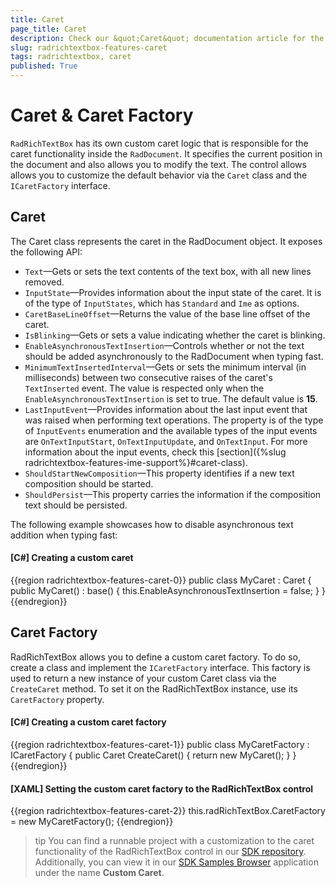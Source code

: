 ```yaml
---
title: Caret
page_title: Caret
description: Check our &quot;Caret&quot; documentation article for the RadRichTextBox WPF control.
slug: radrichtextbox-features-caret
tags: radrichtextbox, caret
published: True
---
```


# Caret & Caret Factory

`RadRichTextBox` has its own custom caret logic that is responsible for the caret functionality inside the `RadDocument`. It specifies the current position in the document and also allows you to modify the text. The control allows allows you to customize the default behavior via the `Caret` class and the `ICaretFactory` interface.

## Caret 

The Caret class represents the caret in the RadDocument object. It exposes the following API:

* `Text`&mdash;Gets or sets the text contents of the text box, with all new lines removed.
* `InputState`&mdash;Provides information about the input state of the caret. It is of the type of `InputStates`, which has `Standard` and `Ime` as options.
* `CaretBaseLineOffset`&mdash;Returns the value of the base line offset of the caret.
* `IsBlinking`&mdash;Gets or sets a value indicating whether the caret is blinking.
* `EnableAsynchronousTextInsertion`&mdash;Controls whether or not the text should be added asynchronously to the RadDocument when typing fast.
* `MinimumTextInsertedInterval`&mdash;Gets or sets the minimum interval (in milliseconds) between two consecutive raises of the caret's `TextInserted` event. The value is respected only when the `EnableAsynchronousTextInsertion` is set to true. The default value is __15__.
* `LastInputEvent`&mdash;Provides information about the last input event that was raised when performing text operations. The property is of the type of `InputEvents` enumeration and the available types of the input events are `OnTextInputStart`, `OnTextInputUpdate`, and `OnTextInput`. For more information about the input events, check this [section]({%slug radrichtextbox-features-ime-support%}#caret-class).
* `ShouldStartNewComposition`&mdash;This property identifies if a new text composition should be started.
* `ShouldPersist`&mdash;This property carries the information if the composition text should be persisted.

The following example showcases how to disable asynchronous text addition when typing fast:

#### __[C#] Creating a custom caret__
{{region radrichtextbox-features-caret-0}}
    public class MyCaret : Caret
    {
        public MyCaret()
            : base()
        {
            this.EnableAsynchronousTextInsertion = false;
        }
    }
{{endregion}}

## Caret Factory

RadRichTextBox allows you to define a custom caret factory. To do so, create a class and implement the `ICaretFactory` interface. This factory is used to return a new instance of your custom Caret class via the `CreateCaret` method. To set it on the RadRichTextBox instance, use its `CaretFactory` property.

#### __[C#] Creating a custom caret factory__
{{region radrichtextbox-features-caret-1}}
    public class MyCaretFactory : ICaretFactory
    {
        public Caret CreateCaret()
        {
            return new MyCaret();
        }
    }
{{endregion}}

#### __[XAML] Setting the custom caret factory to the RadRichTextBox control__
{{region radrichtextbox-features-caret-2}}
    this.radRichTextBox.CaretFactory = new MyCaretFactory();
{{endregion}}

>tip You can find a runnable project with a customization to the caret functionality of the RadRichTextBox control in our [SDK repository](https://github.com/telerik/xaml-sdk/tree/master/RichTextBox/CustomCaret). Additionally, you can view it in our [SDK Samples Browser](sdk-samples-browser) application under the name __Custom Caret__.